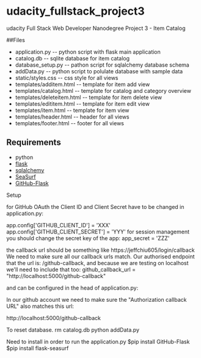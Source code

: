 # udacity_fullstack_project3
udacity Full Stack Web Developer Nanodegree Project 3 - Item Catalog

##Files
* application.py -- python script with flask main application
* catalog.db -- sqlite database for item catalog
* database_setup.py -- pathon script for sqlalchemy database schema
* addData.py -- python script to polulate database with sample data
* static/styles.css -- css style for all views
* templates/additem.html -- template for item add view
* templates/catalog.html -- template for catalog and category overview
* templates/deleteitem.html -- template for item delete view
* templates/edititem.html -- template for item edit view
* templates/item.html -- template for item view
* templates/header.html -- header for all views
* templates/footer.html -- footer for all views

## Requirements

* python
* [flask](http://flask.pocoo.org) 
* [sqlalchemy](http://www.sqlalchemy.org)
* [SeaSurf](https://flask-seasurf.readthedocs.org)
* [GitHub-Flask](https://github-flask.readthedocs.org/en/latest/)

Setup

for GitHub OAuth the Client ID and Client Secret have to be changed in application.py:

app.config['GITHUB_CLIENT_ID'] = 'XXX'
app.config['GITHUB_CLIENT_SECRET'] = 'YYY'
for session management you should change the secret key of the app:
app_secret = 'ZZZ'

the callback url should be something like https://jeffchiu605/login/callback
We need to make sure all our callback urls match. 
Our authorised endpoint that the url is: /github-callback, and because we are testing on localhost we'll need to include that too:
github_callback_url = "http://localhost:5000/github-callback"

and can be configured in the head of application.py:

In our github account we need to make sure the "Authorization callback URL" also matches this url:

http://localhost:5000/github-callback

To reset database.
rm catalog.db
python addData.py

Need to install in order to run the application.py
$pip install GitHub-Flask
$pip install flask-seasurf